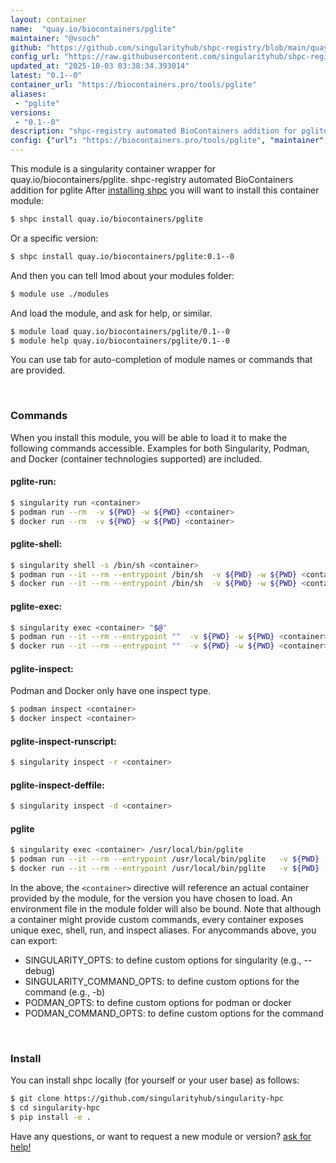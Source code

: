 ```yaml
---
layout: container
name:  "quay.io/biocontainers/pglite"
maintainer: "@vsoch"
github: "https://github.com/singularityhub/shpc-registry/blob/main/quay.io/biocontainers/pglite/container.yaml"
config_url: "https://raw.githubusercontent.com/singularityhub/shpc-registry/main/quay.io/biocontainers/pglite/container.yaml"
updated_at: "2025-10-03 03:38:34.393014"
latest: "0.1--0"
container_url: "https://biocontainers.pro/tools/pglite"
aliases:
 - "pglite"
versions:
 - "0.1--0"
description: "shpc-registry automated BioContainers addition for pglite"
config: {"url": "https://biocontainers.pro/tools/pglite", "maintainer": "@vsoch", "description": "shpc-registry automated BioContainers addition for pglite", "latest": {"0.1--0": "sha256:9634f270433b06bf92897800ab282977fd98f7a561bebffd2499c9b3624a5fc3"}, "tags": {"0.1--0": "sha256:9634f270433b06bf92897800ab282977fd98f7a561bebffd2499c9b3624a5fc3"}, "docker": "quay.io/biocontainers/pglite", "aliases": {"pglite": "/usr/local/bin/pglite"}}
---
```


This module is a singularity container wrapper for quay.io/biocontainers/pglite.
shpc-registry automated BioContainers addition for pglite
After [installing shpc](#install) you will want to install this container module:


```bash
$ shpc install quay.io/biocontainers/pglite
```

Or a specific version:

```bash
$ shpc install quay.io/biocontainers/pglite:0.1--0
```

And then you can tell lmod about your modules folder:

```bash
$ module use ./modules
```

And load the module, and ask for help, or similar.

```bash
$ module load quay.io/biocontainers/pglite/0.1--0
$ module help quay.io/biocontainers/pglite/0.1--0
```

You can use tab for auto-completion of module names or commands that are provided.

<br>

### Commands

When you install this module, you will be able to load it to make the following commands accessible.
Examples for both Singularity, Podman, and Docker (container technologies supported) are included.

#### pglite-run:

```bash
$ singularity run <container>
$ podman run --rm  -v ${PWD} -w ${PWD} <container>
$ docker run --rm  -v ${PWD} -w ${PWD} <container>
```

#### pglite-shell:

```bash
$ singularity shell -s /bin/sh <container>
$ podman run --it --rm --entrypoint /bin/sh  -v ${PWD} -w ${PWD} <container>
$ docker run --it --rm --entrypoint /bin/sh  -v ${PWD} -w ${PWD} <container>
```

#### pglite-exec:

```bash
$ singularity exec <container> "$@"
$ podman run --it --rm --entrypoint ""  -v ${PWD} -w ${PWD} <container> "$@"
$ docker run --it --rm --entrypoint ""  -v ${PWD} -w ${PWD} <container> "$@"
```

#### pglite-inspect:

Podman and Docker only have one inspect type.

```bash
$ podman inspect <container>
$ docker inspect <container>
```

#### pglite-inspect-runscript:

```bash
$ singularity inspect -r <container>
```

#### pglite-inspect-deffile:

```bash
$ singularity inspect -d <container>
```


#### pglite

```bash
$ singularity exec <container> /usr/local/bin/pglite
$ podman run --it --rm --entrypoint /usr/local/bin/pglite   -v ${PWD} -w ${PWD} <container> -c " $@"
$ docker run --it --rm --entrypoint /usr/local/bin/pglite   -v ${PWD} -w ${PWD} <container> -c " $@"
```



In the above, the `<container>` directive will reference an actual container provided
by the module, for the version you have chosen to load. An environment file in the
module folder will also be bound. Note that although a container
might provide custom commands, every container exposes unique exec, shell, run, and
inspect aliases. For anycommands above, you can export:

 - SINGULARITY_OPTS: to define custom options for singularity (e.g., --debug)
 - SINGULARITY_COMMAND_OPTS: to define custom options for the command (e.g., -b)
 - PODMAN_OPTS: to define custom options for podman or docker
 - PODMAN_COMMAND_OPTS: to define custom options for the command

<br>

### Install

You can install shpc locally (for yourself or your user base) as follows:

```bash
$ git clone https://github.com/singularityhub/singularity-hpc
$ cd singularity-hpc
$ pip install -e .
```

Have any questions, or want to request a new module or version? [ask for help!](https://github.com/singularityhub/singularity-hpc/issues)